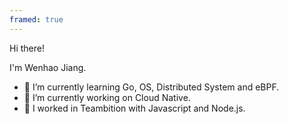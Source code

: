 ```yaml
---
framed: true
---
```

Hi there!

I'm Wenhao Jiang.

- 🌱 I’m currently learning Go, OS, Distributed System and eBPF.
- 🔭 I’m currently working on Cloud Native.
- 📆 I worked in Teambition with Javascript and Node.js.